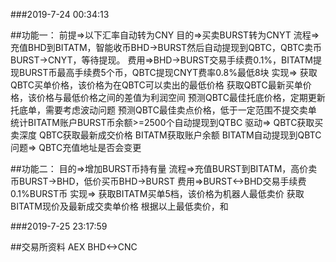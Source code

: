 
###2019-7-24 00:34:13

##功能一：
	前提=>以下汇率自动转为CNY
	目的=>买卖BURST转为CNYT
	流程=>充值BHD到BITATM，智能收币BHD->BURST然后自动提现到QBTC，QBTC卖币BURST->CNYT，等待提现。
	费用=>BHD->BURST交易手续费0.1%，BITATM提现BURST币最高手续费5个币，QBTC提现CNYT费率0.8%最低8块
	实现=>
		获取QBTC买单价格，该价格为在QBTC可以卖出的最低价格
		获取QBTC最新买单价格，该价格与最低价格之间的差值为利润空间
		预测QBTC最佳托底价格，定期更新托底单，需要考虑波动问题
		预测QBTC最佳卖点价格，低于一定范围不提交卖单
		统计BITATM账户BURST币余额>=2500个自动提现到QTBC
	驱动=>
		QBTC获取买卖深度
		QBTC获取最新成交价格
		BITATM获取账户余额
		BITATM自动提现到QBTC
	问题=>
		QBTC充值地址是否会变更
		
##功能二：
	目的=>增加BURST币持有量
	流程=>充值BURST到BITATM，高价卖币BURST->BHD，低价买币BHD->BURST
	费用=>BURST<->BHD交易手续费0.1%BURST币
	实现=>
		获取BITATM买单5档，该价格为机器人最低卖价
		获取BITATM现价及最新成交卖单价格
		根据以上最低卖价，和

###2019-7-25 23:17:59

##交易所资料
	AEX		BHD<->CNC




















